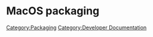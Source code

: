# MacOS packaging
 

 

[Category:Packaging](Category:Packaging.md) [Category:Developer Documentation](Category:Developer_Documentation.md)
